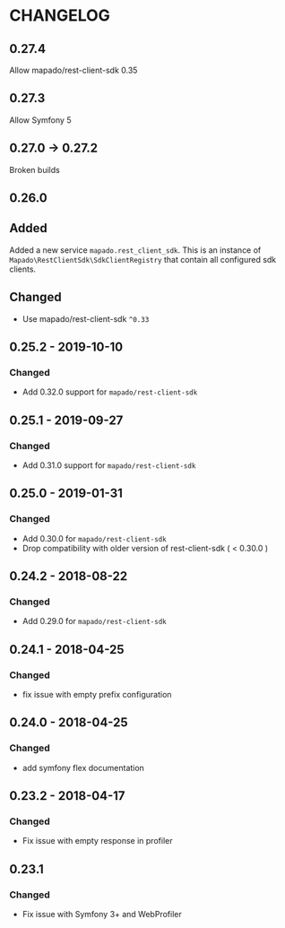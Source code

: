 
# CHANGELOG
## 0.27.4

Allow mapado/rest-client-sdk 0.35

## 0.27.3

Allow Symfony 5

## 0.27.0 → 0.27.2

Broken builds

## 0.26.0

## Added

Added a new service `mapado.rest_client_sdk`. This is an instance of `Mapado\RestClientSdk\SdkClientRegistry` that contain all configured sdk clients.

## Changed

- Use mapado/rest-client-sdk `^0.33`

## 0.25.2 - 2019-10-10

### Changed

  * Add 0.32.0 support for `mapado/rest-client-sdk`

## 0.25.1 - 2019-09-27

### Changed

  * Add 0.31.0 support for `mapado/rest-client-sdk`

## 0.25.0 - 2019-01-31

### Changed

  * Add 0.30.0 for `mapado/rest-client-sdk`
  * Drop compatibility with older version of rest-client-sdk ( < 0.30.0 )

## 0.24.2 - 2018-08-22

### Changed

  * Add 0.29.0 for `mapado/rest-client-sdk`

## 0.24.1 - 2018-04-25

### Changed

  * fix issue with empty prefix configuration 

## 0.24.0 - 2018-04-25

### Changed

  * add symfony flex documentation

## 0.23.2 - 2018-04-17

### Changed

  * Fix issue with empty response in profiler

## 0.23.1

### Changed

  * Fix issue with Symfony 3+ and WebProfiler

